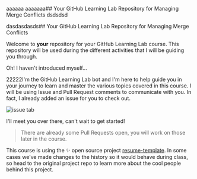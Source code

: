 aaaaaa
aaaaaaa## Your GitHub Learning Lab Repository for Managing Merge Conflicts
dsdsdsd

dasdasdasds## Your GitHub Learning Lab Repository for Managing Merge Conflicts


Welcome to **your** repository for your GitHub Learning Lab course. This repository will be used during the different activities that I will be guiding you through.

Oh! I haven't introduced myself...

22222I'm the GitHub Learning Lab bot and I'm here to help guide you in your journey to learn and master the various topics covered in this course. I will be using Issue and Pull Request comments to communicate with you. In fact, I already added an issue for you to check out.

![issue tab](https://lab.github.com/public/images/issue_tab.png)

I'll meet you over there, can't wait to get started!

> There are already some Pull Requests open, you will work on those later in the course.

This course is using the :sparkles: open source project [resume-template](https://github.com/jglovier/resume-template). In some cases we’ve made changes to the history so it would behave during class, so head to the original project repo to learn more about the cool people behind this project.
